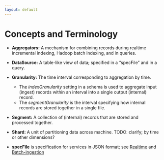 ```yaml
---
layout: default
---
```

Concepts and Terminology
========================

-   **Aggregators:** A mechanism for combining records during realtime incremental indexing, Hadoop batch indexing, and in queries.
-   **DataSource:** A table-like view of data; specified in a “specFile” and in a query.
-   **Granularity:** The time interval corresponding to aggregation by time.
    -   The *indexGranularity* setting in a schema is used to aggregate input (ingest) records within an interval into a single output (internal) record.
    -   The *segmentGranularity* is the interval specifying how internal records are stored together in a single file.

-   **Segment:** A collection of (internal) records that are stored and processed together.
-   **Shard:** A unit of partitioning data across machine. TODO: clarify; by time or other dimensions?
-   **specFile** is specification for services in JSON format; see [Realtime](Realtime.html) and [Batch-ingestion](Batch-ingestion.html)
